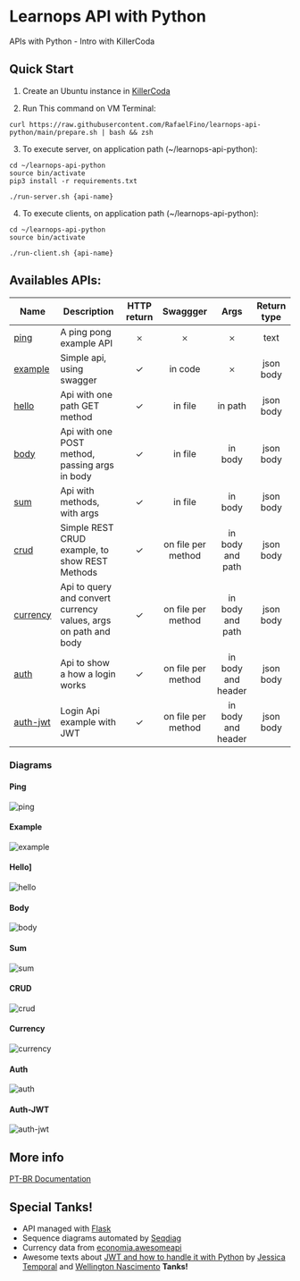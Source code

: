 # Learnops API with Python
APIs with Python - Intro with KillerCoda

## Quick Start
1. Create an Ubuntu instance in [KillerCoda](https://killercoda.com/playgrounds/scenario/ubuntu)

2. Run This command on VM Terminal:
```
curl https://raw.githubusercontent.com/RafaelFino/learnops-api-python/main/prepare.sh | bash && zsh
```

3. To execute server, on application path (~/learnops-api-python):
```
cd ~/learnops-api-python
source bin/activate
pip3 install -r requirements.txt

./run-server.sh {api-name}
```

4. To execute clients, on application path (~/learnops-api-python):
```
cd ~/learnops-api-python
source bin/activate

./run-client.sh {api-name}
```

## Availables APIs:
| Name | Description | HTTP return | Swaggger | Args | Return type |
|-|-|:-:|:-:|:-:|:-:|
| [ping](https://github.com/RafaelFino/learnops-api-python/tree/main/app/ping) | A ping pong example API | &#x10102; | &#x10102; | &#x10102; | text |
| [example](https://github.com/RafaelFino/learnops-api-python/tree/main/app/example) | Simple api, using swagger | &#x2713; | in code | &#x10102; | json body |
| [hello](https://github.com/RafaelFino/learnops-api-python/tree/main/app/hello) | Api with one path GET method | &#x2713; | in file | in path | json body |
| [body](https://github.com/RafaelFino/learnops-api-python/tree/main/app/body) | Api with one POST method, passing args in body | &#x2713; | in file | in body | json body |
| [sum](https://github.com/RafaelFino/learnops-api-python/tree/main/app/sum) | Api with methods, with args | &#x2713; | in file | in body | json body |
| [crud](https://github.com/RafaelFino/learnops-api-python/tree/main/app/crud) | Simple REST CRUD example, to show REST Methods | &#x2713; | on file per method | in body and path | json body |
| [currency](https://github.com/RafaelFino/learnops-api-python/tree/main/app/currency) | Api to query and convert currency values, args on path and body | &#x2713; | on file per method | in body and path | json body |
| [auth](https://github.com/RafaelFino/learnops-api-python/tree/main/app/auth) | Api to show a how a login works | &#x2713; | on file per method | in body and header | json body |
| [auth-jwt](https://github.com/RafaelFino/learnops-api-python/tree/main/app/auth-jwt) | Login Api example with JWT | &#x2713; | on file per method | in body and header | json body |

### Diagrams

#### Ping
![ping](https://github.com/RafaelFino/learnops-api-python/raw/main/doc/images/ping.png)
#### Example
![example](https://github.com/RafaelFino/learnops-api-python/raw/main/doc/images/example.png)
#### Hello]
![hello](https://github.com/RafaelFino/learnops-api-python/raw/main/doc/images/hello.png)
#### Body
![body](https://github.com/RafaelFino/learnops-api-python/raw/main/doc/images/body.png)
#### Sum 
![sum](https://github.com/RafaelFino/learnops-api-python/raw/main/doc/images/sum.png)
#### CRUD
![crud](https://github.com/RafaelFino/learnops-api-python/raw/main/doc/images/crud.png)
#### Currency
![currency](https://github.com/RafaelFino/learnops-api-python/raw/main/doc/images/currency.png)
#### Auth 
![auth](https://github.com/RafaelFino/learnops-api-python/raw/main/doc/images/auth.png)
#### Auth-JWT
![auth-jwt](https://github.com/RafaelFino/learnops-api-python/raw/main/doc/images/auth-jwt.png)


## More info
[PT-BR Documentation](https://github.com/RafaelFino/learnops-api-python/blob/main/doc/index-PT-BR.md)

## Special Tanks!
- API managed with [Flask](https://flask.palletsprojects.com/en/2.2.x/)
- Sequence diagrams automated by [Seqdiag](https://pypi.org/project/seqdiag/)
- Currency data from [economia.awesomeapi](https://economia.awesomeapi.com.br/all)
- Awesome texts about [JWT and how to handle it with Python](https://auth0.com/blog/how-to-handle-jwt-in-python/) by [Jessica Temporal](https://auth0.com/blog/authors/jessica-temporal/) and [Wellington Nascimento](https://tableless.com.br/entendendo-tokens-jwt/)
**Tanks!**